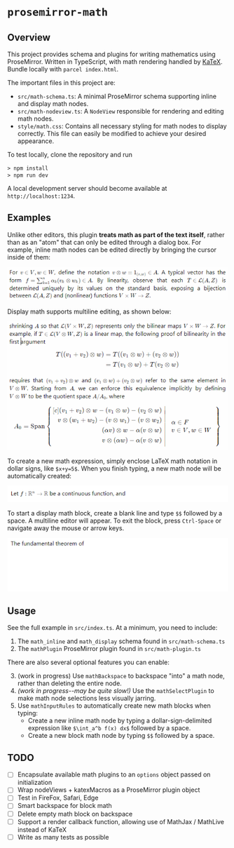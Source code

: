 # `prosemirror-math`

## Overview

This project provides schema and plugins for writing mathematics using ProseMirror.  Written in TypeScript, with math rendering handled by [KaTeX](https://katex.org/).  Bundle locally with `parcel index.html`.

The important files in this project are:

* `src/math-schema.ts`: A minimal ProseMirror schema supporting inline and display math nodes.
* `src/math-nodeview.ts`: A `NodeView` responsible for rendering and editing math nodes.
* `style/math.css`: Contains all necessary styling for math nodes to display correctly.  This file can easily be modified to achieve your desired appearance.

To test locally, clone the repository and run

```
> npm install
> npm run dev
```

A local development server should become available at `http://localhost:1234`.

## Examples

Unlike other editors, this plugin **treats math as part of the text itself**, rather than as an "atom" that can only be edited through a dialog box.  For example, inline math nodes can be edited directly by bringing the cursor inside of them:

![edit inline math](img/prosemirror-math_inline.gif)

Display math supports multiline editing, as shown below:

![edit display math](img/prosemirror-math_display.gif)

To create a new math expression, simply enclose LaTeX math notation in dollar signs, like `$x+y=5$`.  When you finish typing, a new math node will be automatically created:

![create inline math](img/prosemirror-math_insert-inline.gif)

To start a display math block, create a blank line and type `$$` followed by a space.  A multiline editor will appear.  To exit the block, press `Ctrl-Space` or navigate away the mouse or arrow keys.

![create display math](img/prosemirror-math_insert-display.gif)

## Usage

See the full example in `src/index.ts`.  At a minimum, you need to include:

1. The `math_inline` and `math_display` schema found in `src/math-schema.ts`
2. The `mathPlugin` ProseMirror plugin found in `src/math-plugin.ts`

There are also several optional features you can enable:

3. (work in progress) Use `mathBackspace` to backspace "into" a math node, rather than deleting the entire node.
4. *(work in progress--may be quite slow!)* Use the `mathSelectPlugin` to make math node selections less visually jarring.
5. Use `mathInputRules` to automatically create new math blocks when typing:
	- Create a new inline math node by typing a dollar-sign-delimited expression like `$\int_a^b f(x) dx$` followed by a space.
	- Create a new block math node by typing `$$` followed by a space.

## TODO

- [ ] Encapsulate available math plugins to an `options` object passed on initialization
- [ ] Wrap nodeViews + katexMacros as a ProseMirror plugin object
- [ ] Test in FireFox, Safari, Edge
- [ ] Smart backspace for block math
- [ ] Delete empty math block on backspace
- [ ] Support a render callback function, allowing use of MathJax / MathLive instead of KaTeX
- [ ] Write as many tests as possible